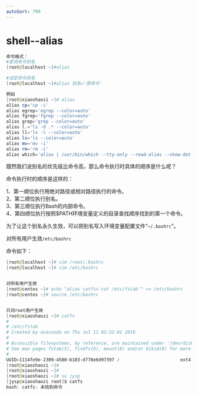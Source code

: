 ```yaml
---
autoSort: 799
---
```

# shell--alias

```powershell
命令格式：
#查询命令别名
[root@localhost ~]#alias

#设定命令别名
[root@localhost ~]#alias 别名='原命令'

例如
[root@xiaoshaozi ~]# alias
alias cp='cp -i'
alias egrep='egrep --color=auto'
alias fgrep='fgrep --color=auto'
alias grep='grep --color=auto'
alias l.='ls -d .* --color=auto'
alias ll='ls -l --color=auto'
alias ls='ls --color=auto'
alias mv='mv -i'
alias rm='rm -i'
alias which='alias | /usr/bin/which --tty-only --read-alias --show-dot --show-tilde'

```

既然我们说别名的优先级比命令高，那么命令执行时具体的顺序是什么呢？

命令执行时的顺序是这样的：

1、第一顺位执行用绝对路径或相对路径执行的命令。<br />
2、第二顺位执行别名。<br />
3、第三顺位执行Bash的内部命令。<br />
4、第四顺位执行按照$PATH环境变量定义的目录查找顺序找到的第一个命令。<br />

为了让这个别名永久生效，可以把别名写入环境变量配置文件“`~/.bashrc`”。

对所有用户生效`/etc/bashrc`

命令如下：

```powershell
[root@localhost ~]# vim /root/.bashrc
[root@localhost ~]# vim /etc/bashrc


对所有用户生效
[root@centos ~]# echo "alias catfs='cat /etc/fstab'" >> /etc/bashrc
[root@centos ~]# source /etc/bashrc


只对root用户生效
[root@xiaoshaozi ~]# catfs
#
# /etc/fstab
# Created by anaconda on Thu Jul 11 02:52:01 2019
#
# Accessible filesystems, by reference, are maintained under '/dev/disk'
# See man pages fstab(5), findfs(8), mount(8) and/or blkid(8) for more info
#
UUID=1114fe9e-2309-4580-b183-d778e6d97397 /                       ext4    defaults        1 1
[root@xiaoshaozi ~]# 
[root@xiaoshaozi ~]# 
[root@xiaoshaozi ~]# su jysp
[jysp@xiaoshaozi root]$ catfs
bash: catfs: 未找到命令
```